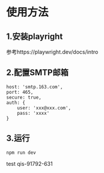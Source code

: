 # 使用方法
## 1.安装playright
参考https://playwright.dev/docs/intro
## 2.配置SMTP邮箱
```
host: 'smtp.163.com',
port: 465,
secure: true,
auth: {
    user: 'xxx@xxx.com',
    pass: 'xxxx'
}
```
## 3.运行
```
npm run dev
```
test qis-91792-631

